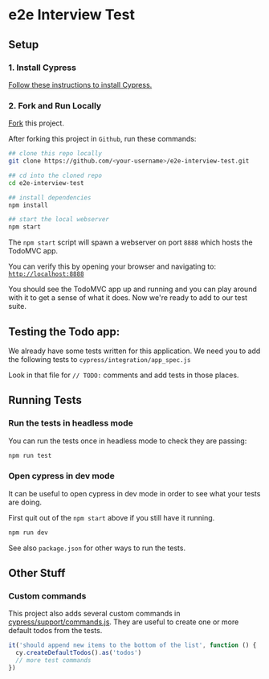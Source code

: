 # e2e Interview Test

## Setup

### 1. Install Cypress

[Follow these instructions to install Cypress.](https://on.cypress.io/guides/installing-and-running#section-installing)

### 2. Fork and Run Locally

[Fork](https://github.com/unchained-capital/e2e-interview-test#fork-destination-box) this project.

After forking this project in `Github`, run these commands:

```bash
## clone this repo locally
git clone https://github.com/<your-username>/e2e-interview-test.git

## cd into the cloned repo
cd e2e-interview-test

## install dependencies
npm install

## start the local webserver
npm start
```

The `npm start` script will spawn a webserver on port `8888` which hosts the TodoMVC app.

You can verify this by opening your browser and navigating to: [`http://localhost:8888`](http://localhost:8888)

You should see the TodoMVC app up and running and you can play around with it to get a sense of what it does.  Now we're ready to add to our test suite.

## Testing the Todo app:

We already have some tests written for this application.  We need you to add the 
following tests to `cypress/integration/app_spec.js`

Look in that file for `// TODO:` comments and add tests in those places.

## Running Tests

### Run the tests in headless mode
You can run the tests once in headless mode to check they are passing:

```bash
npm run test
```

###  Open cypress in dev mode

It can be useful to open cypress in dev mode in order to see what your tests are doing.

First quit out of the `npm start` above if you still have it running.

```bash
npm run dev
```

See also `package.json` for other ways to run the tests.

## Other Stuff

### Custom commands

This project also adds several custom commands in [cypress/support/commands.js](cypress/support/commands.js). They are useful to create one or more default todos from the tests.

```js
it('should append new items to the bottom of the list', function () {
  cy.createDefaultTodos().as('todos')
  // more test commands
})
```
